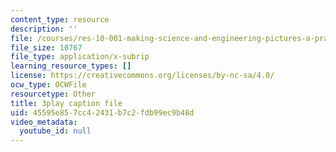 ```yaml
---
content_type: resource
description: ''
file: /courses/res-10-001-making-science-and-engineering-pictures-a-practical-guide-to-presenting-your-work-spring-2016/45595e857cc42431b7c2fdb99ec9b48d_gZ9DWdzGNqQ.srt
file_size: 10767
file_type: application/x-subrip
learning_resource_types: []
license: https://creativecommons.org/licenses/by-nc-sa/4.0/
ocw_type: OCWFile
resourcetype: Other
title: 3play caption file
uid: 45595e85-7cc4-2431-b7c2-fdb99ec9b48d
video_metadata:
  youtube_id: null
---
```

